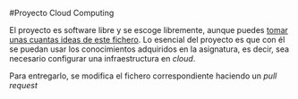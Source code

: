 #Proyecto Cloud Computing

El proyecto es software libre y se escoge libremente, aunque puedes
[tomar unas cuantas ideas de este fichero](practicas_propuestas.md). Lo
esencial del proyecto es que con él se puedan usar los conocimientos
adquiridos en la asignatura, es decir, sea necesario configurar una
infraestructura en *cloud*.

Para entregarlo, se modifica el fichero correspondiente haciendo un
*pull request* 
